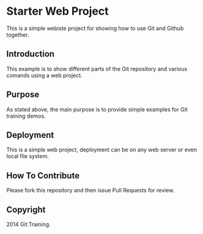 # Starter Web Project

This is a simple webiste project for showing how to use Git and Github together.

## Introduction

This example is to show different parts of the Git repository and various comands using a web project.

## Purpose

As stated above, the main purpose is to provide simple examples for Git training demos.

## Deployment

This is a simple web project, deployment can be on any web server or even local file system.

## How To Contribute

Please fork this repository and then issue Pull Requests for review.

## Copyright

2014 Git.Training.